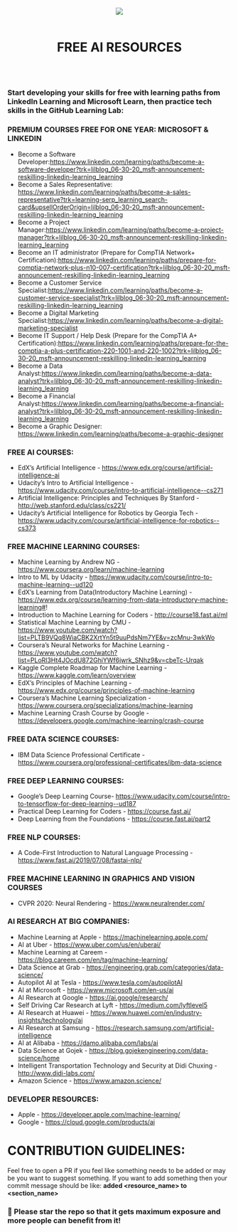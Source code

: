 <h4 align="center">
    <a href="https://github.com/mrsaeeddev/free-ai-resources">
        <img src="https://raw.githubusercontent.com/mrsaeeddev/free-ai-resources/master/logo.png">
    </a>
    <br/>
    <br/>
    <h1 align="center">FREE AI RESOURCES</h1>
</h4>
<br/>
<br/>

### Start developing your skills for free with learning paths from LinkedIn Learning and Microsoft Learn, then practice tech skills in the GitHub Learning Lab:

###  PREMIUM COURSES FREE FOR ONE YEAR: MICROSOFT & LINKEDIN

 - Become a Software Developer:https://www.linkedin.com/learning/paths/become-a-software-developer?trk=lilblog_06-30-20_msft-announcement-reskilling-linkedin-learning_learning
 - Become a Sales Representative: https://www.linkedin.com/learning/paths/become-a-sales-representative?trk=learning-serp_learning_search-card&upsellOrderOrigin=lilblog_06-30-20_msft-announcement-reskilling-linkedin-learning_learning
 - Become a Project Manager:https://www.linkedin.com/learning/paths/become-a-project-manager?trk=lilblog_06-30-20_msft-announcement-reskilling-linkedin-learning_learning
 - Become an IT administrator (Prepare for CompTIA Network+ Certification):https://www.linkedin.com/learning/paths/prepare-for-comptia-network-plus-n10-007-certification?trk=lilblog_06-30-20_msft-announcement-reskilling-linkedin-learning_learning
- Become a Customer Service Specialist:https://www.linkedin.com/learning/paths/become-a-customer-service-specialist?trk=lilblog_06-30-20_msft-announcement-reskilling-linkedin-learning_learning
 - Become a Digital Marketing Specialist:https://www.linkedin.com/learning/paths/become-a-digital-marketing-specialist
 - Become IT Support / Help Desk (Prepare for the CompTIA A+ Certification):https://www.linkedin.com/learning/paths/prepare-for-the-comptia-a-plus-certification-220-1001-and-220-1002?trk=lilblog_06-30-20_msft-announcement-reskilling-linkedin-learning_learning
 - Become a Data Analyst:https://www.linkedin.com/learning/paths/become-a-data-analyst?trk=lilblog_06-30-20_msft-announcement-reskilling-linkedin-learning_learning
 - Become a Financial Analyst:https://www.linkedin.com/learning/paths/become-a-financial-analyst?trk=lilblog_06-30-20_msft-announcement-reskilling-linkedin-learning_learning
 - Become a Graphic Designer: https://www.linkedin.com/learning/paths/become-a-graphic-designer

### FREE AI COURSES:
- EdX’s Artificial Intelligence - https://www.edx.org/course/artificial-intelligence-ai
- Udacity’s Intro to Artificial Intelligence - https://www.udacity.com/course/intro-to-artificial-intelligence--cs271
- Artificial Intelligence: Principles and Techniques By Stanford - http://web.stanford.edu/class/cs221/
- Udacity’s Artificial Intelligence for Robotics by Georgia Tech - https://www.udacity.com/course/artificial-intelligence-for-robotics--cs373

### FREE MACHINE LEARNING COURSES:
- Machine Learning by Andrew NG - https://www.coursera.org/learn/machine-learning
- Intro to ML by Udacity - https://www.udacity.com/course/intro-to-machine-learning--ud120
- EdX’s Learning from Data(Introductory Machine Learning) - https://www.edx.org/course/learning-from-data-introductory-machine-learning#!
- Introduction to Machine Learning for Coders - http://course18.fast.ai/ml
- Statistical Machine Learning by CMU - https://www.youtube.com/watch?list=PLTB9VQq8WiaCBK2XrtYn5t9uuPdsNm7YE&v=zcMnu-3wkWo
- Coursera’s Neural Networks for Machine Learning - https://www.youtube.com/watch?list=PLoRl3Ht4JOcdU872GhiYWf6jwrk_SNhz9&v=cbeTc-Urqak
- Kaggle Complete Roadmap for Machine Learning - https://www.kaggle.com/learn/overview
- EdX’s Principles of Machine Learning - https://www.edx.org/course/principles-of-machine-learning
- Coursera’s Machine Learning Specialization - https://www.coursera.org/specializations/machine-learning
- Machine Learning Crash Course by Google - https://developers.google.com/machine-learning/crash-course

### FREE DATA SCIENCE COURSES:
- IBM Data Science Professional Certificate - https://www.coursera.org/professional-certificates/ibm-data-science

### FREE DEEP LEARNING COURSES:
- Google’s Deep Learning Course- https://www.udacity.com/course/intro-to-tensorflow-for-deep-learning--ud187
- Practical Deep Learning for Coders - https://course.fast.ai/
- Deep Learning from the Foundations - https://course.fast.ai/part2

### FREE NLP COURSES:
- A Code-First Introduction to Natural Language Processing - https://www.fast.ai/2019/07/08/fastai-nlp/

### FREE MACHINE LEARNING IN GRAPHICS AND VISION COURSES
- CVPR 2020: Neural Rendering - https://www.neuralrender.com/

### AI RESEARCH AT BIG COMPANIES:
- Machine Learning at Apple - https://machinelearning.apple.com/
- AI at Uber - https://www.uber.com/us/en/uberai/
- Machine Learning at Careem - https://blog.careem.com/en/tag/machine-learning/
- Data Science at Grab - https://engineering.grab.com/categories/data-science/
- Autopilot AI at Tesla - https://www.tesla.com/autopilotAI
- AI at Microsoft - https://www.microsoft.com/en-us/ai
- AI Research at Google - https://ai.google/research/
- Self Driving Car Research at Lyft - https://medium.com/lyftlevel5
- AI Research at Huawei - https://www.huawei.com/en/industry-insights/technology/ai
- AI Research at Samsung - https://research.samsung.com/artificial-intelligence
- AI at Alibaba - https://damo.alibaba.com/labs/ai
- Data Science at Gojek - https://blog.gojekengineering.com/data-science/home 
- Intelligent Transportation Technology and Security at Didi Chuxing - http://www.didi-labs.com/
- Amazon Science - https://www.amazon.science/


### DEVELOPER RESOURCES:
- Apple - https://developer.apple.com/machine-learning/
- Google - https://cloud.google.com/products/ai

# CONTRIBUTION GUIDELINES:
Feel free to open a PR if you feel like something needs to be added or may be you want to suggest something.
If you want to add something then your commit message should be like: **added <resource_name> to <section_name>**

### 🌟 Please star the repo so that it gets maximum exposure and more people can benefit from it!
